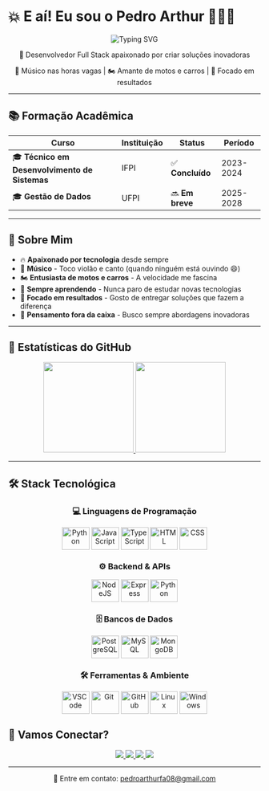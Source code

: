 # 💥 E aí! Eu sou o Pedro Arthur 🙋🏽‍♂️

<div align="center">
  <img src="https://readme-typing-svg.herokuapp.com?font=Fira+Code&weight=500&size=28&pause=1000&color=6366F1&center=true&vCenter=true&width=435&lines=Desenvolvedor+Full+Stack;Apaixonado+por+tecnologia;Sempre+em+evolu%C3%A7%C3%A3o" alt="Typing SVG" />
</div>

<div align="center">
  <p>🚀 Desenvolvedor Full Stack apaixonado por criar soluções inovadoras</p>
  <p>🎵 Músico nas horas vagas | 🏍️ Amante de motos e carros | 🎯 Focado em resultados</p>
</div>

---

## 📚 Formação Acadêmica

<div align="center">

| Curso | Instituição | Status | Período |
|-------|-------------|--------|---------|
| 🎓 **Técnico em Desenvolvimento de Sistemas** | IFPI | ✅ **Concluído** | 2023-2024 |
| 🎓 **Gestão de Dados** | UFPI | 🔜 **Em breve** | 2025-2028 |

</div>

---

## 🎯 Sobre Mim

- 🔥 **Apaixonado por tecnologia** desde sempre
- 🎵 **Músico** - Toco violão e canto (quando ninguém está ouvindo 😄)
- 🏍️ **Entusiasta de motos e carros** - A velocidade me fascina
- 🚀 **Sempre aprendendo** - Nunca paro de estudar novas tecnologias
- 🎯 **Focado em resultados** - Gosto de entregar soluções que fazem a diferença
- 🌟 **Pensamento fora da caixa** - Busco sempre abordagens inovadoras

---

## 🎲 Estatísticas do GitHub

<div align="center">
  <a href="https://github.com/pedroarthurfa08">
    <img height="180em" src="https://github-readme-stats.vercel.app/api?username=pedroarthurfa08&show_icons=true&theme=tokyonight&include_all_commits=true&count_private=true&hide_border=true"/>
    <img height="180em" src="https://github-readme-stats.vercel.app/api/top-langs/?username=pedroarthurfa08&layout=compact&langs_count=6&theme=tokyonight&hide_border=true"/>
  </a>

</div>

---

## 🛠️ Stack Tecnológica

<div align="center">

### 💻 **Linguagens de Programação**
<div style="display: inline_block">
  <img align="center" alt="Python" height="45" width="55" src="https://cdn.jsdelivr.net/gh/devicons/devicon@latest/icons/python/python-original.svg" />
  <img align="center" alt="JavaScript" height="45" width="55" src="https://cdn.jsdelivr.net/gh/devicons/devicon@latest/icons/javascript/javascript-plain.svg" />
  <img align="center" alt="TypeScript" height="45" width="55" src="https://cdn.jsdelivr.net/gh/devicons/devicon@latest/icons/typescript/typescript-original.svg" />
  <img align="center" alt="HTML" height="45" width="55" src="https://cdn.jsdelivr.net/gh/devicons/devicon@latest/icons/html5/html5-original.svg" />
  <img align="center" alt="CSS" height="45" width="55" src="https://cdn.jsdelivr.net/gh/devicons/devicon@latest/icons/css3/css3-original.svg" />
</div>

### ⚙️ **Backend & APIs**
<div style="display: inline_block">
  <img align="center" alt="NodeJS" height="45" width="55" src="https://cdn.jsdelivr.net/gh/devicons/devicon@latest/icons/nodejs/nodejs-original.svg" />
  <img align="center" alt="Express" height="45" width="55" src="https://cdn.jsdelivr.net/gh/devicons/devicon@latest/icons/express/express-original.svg" />
  <img align="center" alt="Python" height="45" width="55" src="https://cdn.jsdelivr.net/gh/devicons/devicon@latest/icons/python/python-original.svg" />
</div>

### 🗄️ **Bancos de Dados**
<div style="display: inline_block">
  <img align="center" alt="PostgreSQL" height="45" width="55" src="https://cdn.jsdelivr.net/gh/devicons/devicon@latest/icons/postgresql/postgresql-original.svg" />
  <img align="center" alt="MySQL" height="45" width="55" src="https://cdn.jsdelivr.net/gh/devicons/devicon@latest/icons/mysql/mysql-original.svg" />
  <img align="center" alt="MongoDB" height="45" width="55" src="https://cdn.jsdelivr.net/gh/devicons/devicon@latest/icons/mongodb/mongodb-original.svg" />
</div>

### 🛠️ **Ferramentas & Ambiente**
<div style="display: inline_block">
  <img align="center" alt="VSCode" height="45" width="55" src="https://cdn.jsdelivr.net/gh/devicons/devicon@latest/icons/vscode/vscode-original.svg" />
  <img align="center" alt="Git" height="45" width="55" src="https://cdn.jsdelivr.net/gh/devicons/devicon@latest/icons/git/git-original.svg" />
  <img align="center" alt="GitHub" height="45" width="55" src="https://cdn.jsdelivr.net/gh/devicons/devicon@latest/icons/github/github-original.svg" />
  <img align="center" alt="Linux" height="45" width="55" src="https://cdn.jsdelivr.net/gh/devicons/devicon@latest/icons/linux/linux-original.svg" />
  <img align="center" alt="Windows" height="45" width="55" src="https://cdn.jsdelivr.net/gh/devicons/devicon@latest/icons/windows11/windows11-original.svg" />
</div>

</div>

## 🤝 Vamos Conectar?

<div align="center"> 
  <a href="https://www.linkedin.com/in/pedro-arthur-a3b703144" target="_blank">
    <img src="https://img.shields.io/badge/-LinkedIn-%230077B5?style=for-the-badge&logo=linkedin&logoColor=white&logoWidth=20">
  </a>
  <a href="mailto:pedroarthurfa08@gmail.com">
    <img src="https://img.shields.io/badge/-Gmail-%23333?style=for-the-badge&logo=gmail&logoColor=white&logoWidth=20">
  </a>
  <a href="https://instagram.com/pedroarthur_fa" target="_blank">
    <img src="https://img.shields.io/badge/-Instagram-%23E4405F?style=for-the-badge&logo=instagram&logoColor=white&logoWidth=20">
  </a>
  <a href="https://discord.gg/pedroarthur_fa" target="_blank">
    <img src="https://img.shields.io/badge/Discord-7289DA?style=for-the-badge&logo=discord&logoColor=white&logoWidth=20">
  </a> 
</div>

---

<div align="center">
  <p>📧 Entre em contato: <a href="mailto:pedroarthurfa08@gmail.com">pedroarthurfa08@gmail.com</a></p>
</div>
